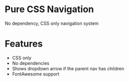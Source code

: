 # Pure CSS Navigation
No dependency, CSS only navigation system

# Features
* CSS only
* No dependencies
* Shows dropdown arrow if the parent nav has children
* FontAwesome support
